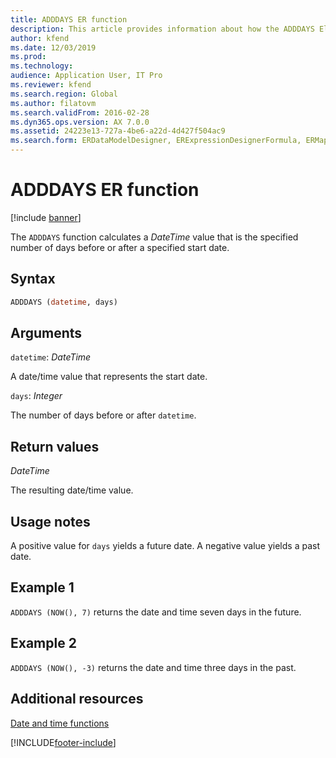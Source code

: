 ```yaml
---
title: ADDDAYS ER function
description: This article provides information about how the ADDDAYS Electronic reporting (ER) function is used.
author: kfend
ms.date: 12/03/2019
ms.prod: 
ms.technology: 
audience: Application User, IT Pro
ms.reviewer: kfend
ms.search.region: Global
ms.author: filatovm
ms.search.validFrom: 2016-02-28
ms.dyn365.ops.version: AX 7.0.0
ms.assetid: 24223e13-727a-4be6-a22d-4d427f504ac9
ms.search.form: ERDataModelDesigner, ERExpressionDesignerFormula, ERMappedFormatDesigner, ERModelMappingDesigner
---
```


# ADDDAYS ER function

[!include [banner](../includes/banner.md)]

The `ADDDAYS` function calculates a *DateTime* value that is the specified number of days before or after a specified start date.

## Syntax

```vb
ADDDAYS (datetime, days)
```

## Arguments

`datetime`: *DateTime*

A date/time value that represents the start date.

`days`: *Integer*

The number of days before or after `datetime`.

## Return values

*DateTime*

The resulting date/time value.

## Usage notes

A positive value for `days` yields a future date. A negative value yields a past date.

## Example 1

`ADDDAYS (NOW(), 7)` returns the date and time seven days in the future.

## Example 2

`ADDDAYS (NOW(), -3)` returns the date and time three days in the past.

## Additional resources

[Date and time functions](er-functions-category-datetime.md)


[!INCLUDE[footer-include](../../../includes/footer-banner.md)]
